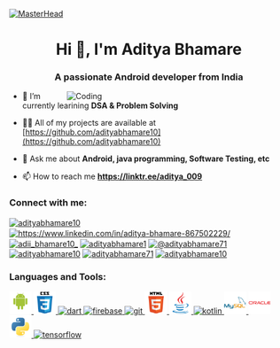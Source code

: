 [![MasterHead](https://media.licdn.com/dms/image/D4D16AQFDrg2NeT_SgQ/profile-displaybackgroundimage-shrink_350_1400/0/1685821299875?e=1697673600&v=beta&t=C87Q9gzjFCjJKyZ9OqsUyNGUfcZdpp5DBlkz56w-qfA)](https://rishavchanda.io)
<h1 align="center">Hi 👋, I'm Aditya Bhamare</h1>
<h3 align="center">A passionate Android developer from India</h3>
<img align = "right" alt="Coding" width="400" src="https://media.tenor.com/NOYF3f82b_gAAAAC/programmer.gif">

- 🌱 I’m currently learining **DSA & Problem Solving**

- 👨‍💻 All of my projects are available at [https://github.com/adityabhamare10](https://github.com/adityabhamare10)

- 💬 Ask me about **Android, java programming, Software Testing, etc**

- 📫 How to reach me **https://linktr.ee/aditya_009**

<h3 align="left">Connect with me:</h3>
<p align="left">
<a href="https://twitter.com/adityabhamare10" target="blank"><img align="center" src="https://raw.githubusercontent.com/rahuldkjain/github-profile-readme-generator/master/src/images/icons/Social/twitter.svg" alt="adityabhamare10" height="30" width="40" /></a>
<a href="https://linkedin.com/in/https://www.linkedin.com/in/aditya-bhamare-867502229/" target="blank"><img align="center" src="https://raw.githubusercontent.com/rahuldkjain/github-profile-readme-generator/master/src/images/icons/Social/linked-in-alt.svg" alt="https://www.linkedin.com/in/aditya-bhamare-867502229/" height="30" width="40" /></a>
<a href="https://instagram.com/adii_bhamare10_" target="blank"><img align="center" src="https://raw.githubusercontent.com/rahuldkjain/github-profile-readme-generator/master/src/images/icons/Social/instagram.svg" alt="adii_bhamare10_" height="30" width="40" /></a>
<a href="https://www.codechef.com/users/adityabhamare1" target="blank"><img align="center" src="https://cdn.jsdelivr.net/npm/simple-icons@3.1.0/icons/codechef.svg" alt="adityabhamare1" height="30" width="40" /></a>
<a href="https://www.hackerrank.com/@adityabhamare71" target="blank"><img align="center" src="https://raw.githubusercontent.com/rahuldkjain/github-profile-readme-generator/master/src/images/icons/Social/hackerrank.svg" alt="@adityabhamare71" height="30" width="40" /></a>
<a href="https://www.leetcode.com/adityabhamare10" target="blank"><img align="center" src="https://raw.githubusercontent.com/rahuldkjain/github-profile-readme-generator/master/src/images/icons/Social/leet-code.svg" alt="adityabhamare10" height="30" width="40" /></a>
<a href="https://auth.geeksforgeeks.org/user/adityabhamare71" target="blank"><img align="center" src="https://raw.githubusercontent.com/rahuldkjain/github-profile-readme-generator/master/src/images/icons/Social/geeks-for-geeks.svg" alt="adityabhamare71" height="30" width="40" /></a>
<a href="https://discord.gg/adityabhamare10" target="blank"><img align="center" src="https://raw.githubusercontent.com/rahuldkjain/github-profile-readme-generator/master/src/images/icons/Social/discord.svg" alt="adityabhamare10" height="30" width="40" /></a>
</p>

<h3 align="left">Languages and Tools:</h3>
<p align="left"> <a href="https://developer.android.com" target="_blank" rel="noreferrer"> <img src="https://raw.githubusercontent.com/devicons/devicon/master/icons/android/android-original-wordmark.svg" alt="android" width="40" height="40"/> </a> <a href="https://www.w3schools.com/css/" target="_blank" rel="noreferrer"> <img src="https://raw.githubusercontent.com/devicons/devicon/master/icons/css3/css3-original-wordmark.svg" alt="css3" width="40" height="40"/> </a> <a href="https://dart.dev" target="_blank" rel="noreferrer"> <img src="https://www.vectorlogo.zone/logos/dartlang/dartlang-icon.svg" alt="dart" width="40" height="40"/> </a> <a href="https://firebase.google.com/" target="_blank" rel="noreferrer"> <img src="https://www.vectorlogo.zone/logos/firebase/firebase-icon.svg" alt="firebase" width="40" height="40"/> </a> <a href="https://git-scm.com/" target="_blank" rel="noreferrer"> <img src="https://www.vectorlogo.zone/logos/git-scm/git-scm-icon.svg" alt="git" width="40" height="40"/> </a> <a href="https://www.w3.org/html/" target="_blank" rel="noreferrer"> <img src="https://raw.githubusercontent.com/devicons/devicon/master/icons/html5/html5-original-wordmark.svg" alt="html5" width="40" height="40"/> </a> <a href="https://www.java.com" target="_blank" rel="noreferrer"> <img src="https://raw.githubusercontent.com/devicons/devicon/master/icons/java/java-original.svg" alt="java" width="40" height="40"/> </a> <a href="https://kotlinlang.org" target="_blank" rel="noreferrer"> <img src="https://www.vectorlogo.zone/logos/kotlinlang/kotlinlang-icon.svg" alt="kotlin" width="40" height="40"/> </a> <a href="https://www.mysql.com/" target="_blank" rel="noreferrer"> <img src="https://raw.githubusercontent.com/devicons/devicon/master/icons/mysql/mysql-original-wordmark.svg" alt="mysql" width="40" height="40"/> </a> <a href="https://www.oracle.com/" target="_blank" rel="noreferrer"> <img src="https://raw.githubusercontent.com/devicons/devicon/master/icons/oracle/oracle-original.svg" alt="oracle" width="40" height="40"/> </a> <a href="https://www.python.org" target="_blank" rel="noreferrer"> <img src="https://raw.githubusercontent.com/devicons/devicon/master/icons/python/python-original.svg" alt="python" width="40" height="40"/> </a> <a href="https://www.tensorflow.org" target="_blank" rel="noreferrer"> <img src="https://www.vectorlogo.zone/logos/tensorflow/tensorflow-icon.svg" alt="tensorflow" width="40" height="40"/> </a> </p>
<!--
**adityabhamare10/adityabhamare10** is a ✨ _special_ ✨ repository because its `README.md` (this file) appears on your GitHub profile.
<!--
Here are some ideas to get you started:
<!--
- 🔭 I’m currently working on ...
- 🌱 I’m currently learning ...
- 👯 I’m looking to collaborate on ...
- 🤔 I’m looking for help with ...
- 💬 Ask me about ...
- 📫 How to reach me: ...
- 😄 Pronouns: ...
- ⚡ Fun fact: ...
-->
